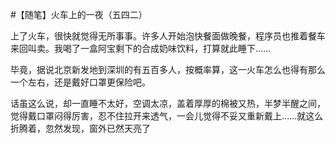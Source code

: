 #【随笔】火车上的一夜（五四二）

上了火车，很快就觉得无所事事。许多人开始泡快餐面做晚餐，程序员也推着餐车来回叫卖。我喝了一盒阿宝剩下的合成奶味饮料，打算就此睡下……

毕竟，据说北京新发地到深圳的有五百多人，按概率算，这一火车怎么也得有那么一个左右，还是戴好口罩更保险吧。

话虽这么说，却一直睡不太好，空调太凉，盖着厚厚的棉被又热，半梦半醒之间，觉得戴口罩闷得厉害，忍不住拉开来透气，一会儿觉得不妥又重新戴上……就这么折腾着，忽然发现，窗外已然天亮了